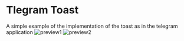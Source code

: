 # Tlegram Toast
A simple example of the implementation of the toast as in the telegram application
![preview1](https://github.com/dmitriykotov333/SimpleToast/blob/master/toast.jpg)
![preview2](https://github.com/dmitriykotov333/SimpleToast/blob/master/teltoast.gif)
